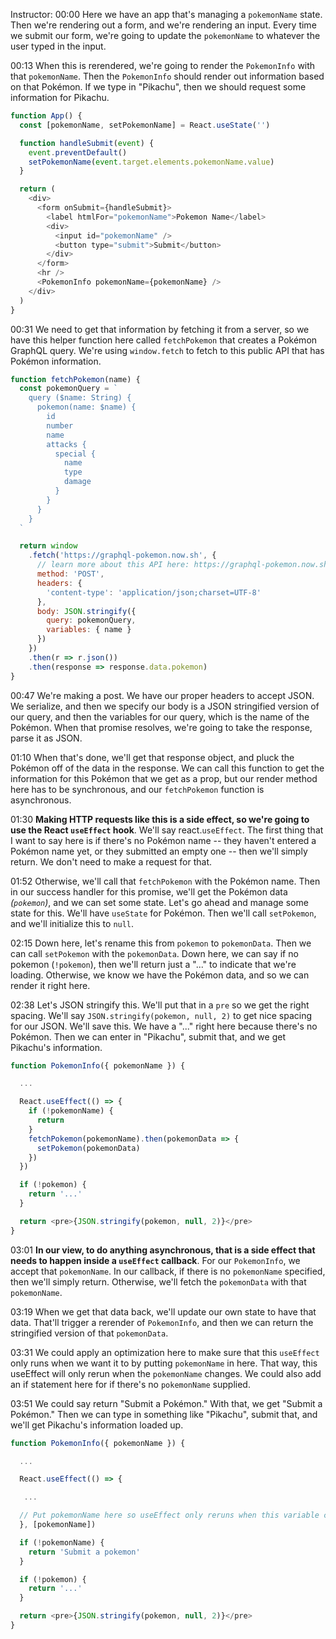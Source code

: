 Instructor: 00:00 Here we have an app that's managing a `pokemonName` state. Then we're rendering out a form, and we're rendering an input. Every time we submit our form, we're going to update the `pokemonName` to whatever the user typed in the input.

00:13 When this is rerendered, we're going to render the `PokemonInfo` with that `pokemonName`. Then the `PokemonInfo` should render out information based on that Pokémon. If we type in "Pikachu", then we should request some information for Pikachu.

```js
function App() {
  const [pokemonName, setPokemonName] = React.useState('')

  function handleSubmit(event) {
    event.preventDefault()
    setPokemonName(event.target.elements.pokemonName.value)
  }

  return (
    <div>
      <form onSubmit={handleSubmit}>
        <label htmlFor="pokemonName">Pokemon Name</label>
        <div>
          <input id="pokemonName" />
          <button type="submit">Submit</button>
        </div>
      </form>
      <hr />
      <PokemonInfo pokemonName={pokemonName} />
    </div>
  )
}
```

00:31 We need to get that information by fetching it from a server, so we have this helper function here called `fetchPokemon` that creates a Pokémon GraphQL query. We're using `window.fetch` to fetch to this public API that has Pokémon information.

```js
function fetchPokemon(name) {
  const pokemonQuery = `
    query ($name: String) {
      pokemon(name: $name) {
        id
        number
        name
        attacks {
          special {
            name
            type
            damage
          }
        }
      }
    }
  `

  return window
    .fetch('https://graphql-pokemon.now.sh', {
      // learn more about this API here: https://graphql-pokemon.now.sh/
      method: 'POST',
      headers: {
        'content-type': 'application/json;charset=UTF-8'
      },
      body: JSON.stringify({
        query: pokemonQuery,
        variables: { name }
      })
    })
    .then(r => r.json())
    .then(response => response.data.pokemon)
}
```

00:47 We're making a post. We have our proper headers to accept JSON. We serialize, and then we specify our body is a JSON stringified version of our query, and then the variables for our query, which is the name of the Pokémon. When that promise resolves, we're going to take the response, parse it as JSON.

01:10 When that's done, we'll get that response object, and pluck the Pokémon off of the data in the response. We can call this function to get the information for this Pokémon that we get as a prop, but our render method here has to be synchronous, and our `fetchPokemon` function is asynchronous.

01:30 **Making HTTP requests like this is a side effect, so we're going to use the React `useEffect` hook**. We'll say react.`useEffect`. The first thing that I want to say here is if there's no Pokémon name -- they haven't entered a Pokémon name yet, or they submitted an empty one -- then we'll simply return. We don't need to make a request for that.

01:52 Otherwise, we'll call that `fetchPokemon` with the Pokémon name. Then in our success handler for this promise, we'll get the Pokémon data _(`pokemon`)_, and we can set some state. Let's go ahead and manage some state for this. We'll have `useState` for Pokémon. Then we'll call `setPokemon`, and we'll initialize this to `null`.

02:15 Down here, let's rename this from `pokemon` to `pokemonData`. Then we can call `setPokemon` with the `pokemonData`. Down here, we can say if no pokemon (`!pokemon`), then we'll return just a "..." to indicate that we're loading. Otherwise, we know we have the Pokémon data, and so we can render it right here.

02:38 Let's JSON stringify this. We'll put that in a `pre` so we get the right spacing. We'll say `JSON.stringify(pokemon, null, 2)` to get nice spacing for our JSON. We'll save this. We have a "..." right here because there's no Pokémon. Then we can enter in "Pikachu", submit that, and we get Pikachu's information.

```js
function PokemonInfo({ pokemonName }) {

  ...

  React.useEffect(() => {
    if (!pokemonName) {
      return
    }
    fetchPokemon(pokemonName).then(pokemonData => {
      setPokemon(pokemonData)
    })
  })

  if (!pokemon) {
    return '...'
  }

  return <pre>{JSON.stringify(pokemon, null, 2)}</pre>
}
```

03:01 **In our view, to do anything asynchronous, that is a side effect that needs to happen inside a `useEffect` callback**. For our `PokemonInfo`, we accept that `pokemonName`. In our callback, if there is no `pokemonName` specified, then we'll simply return. Otherwise, we'll fetch the `pokemonData` with that `pokemonName`.

03:19 When we get that data back, we'll update our own state to have that data. That'll trigger a rerender of `PokemonInfo`, and then we can return the stringified version of that `pokemonData`.

03:31 We could apply an optimization here to make sure that this `useEffect` only runs when we want it to by putting `pokemonName` in here. That way, this useEffect will only rerun when the `pokemonName` changes. We could also add an if statement here for if there's no `pokemonName` supplied.

03:51 We could say return "Submit a Pokémon." With that, we get "Submit a Pokémon." Then we can type in something like "Pikachu", submit that, and we'll get Pikachu's information loaded up.

```js
function PokemonInfo({ pokemonName }) {

  ...

  React.useEffect(() => {

   ...

  // Put pokemonName here so useEffect only reruns when this variable changes
  }, [pokemonName])

  if (!pokemonName) {
    return 'Submit a pokemon'
  }

  if (!pokemon) {
    return '...'
  }

  return <pre>{JSON.stringify(pokemon, null, 2)}</pre>
}
```
